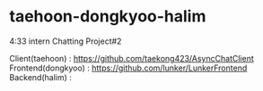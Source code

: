# taehoon-dongkyoo-halim
4:33 intern Chatting Project#2  

Client(taehoon) :  https://github.com/taekong423/AsyncChatClient  
Frontend(dongkyoo) : https://github.com/lunker/LunkerFrontend   
Backend(halim) : 
